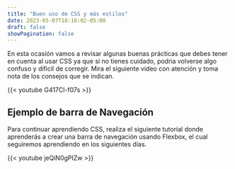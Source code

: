 ```yaml
---
title: "Buen uso de CSS y más estilos"
date: 2023-05-07T18:16:02-05:00
draft: false
showPagination: false
---
```


En esta ocasión vamos a revisar algunas buenas prácticas que debes tener en cuenta al usar CSS ya que si no tienes cuidado, podria volverse algo confuso y dificil de corregir. Mira el siguiente video con atención y toma nota de los consejos que se indican.

{{< youtube G417Cl-f07s >}}

## Ejemplo de barra de Navegación

Para continuar aprendiendo CSS, realiza el siguiente tutorial donde aprenderás a crear una barra de navegación usando Flexbox, el cual seguiremos aprendiendo en los siguientes días.

{{< youtube jeQiN0gPIZw >}}